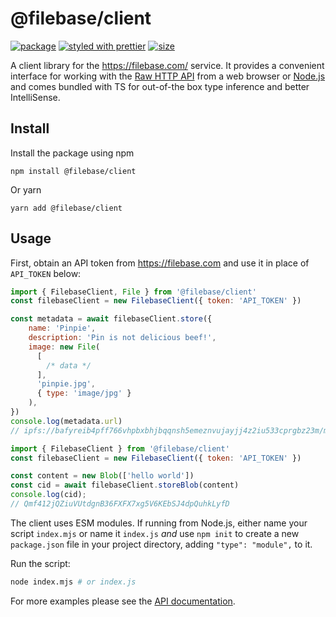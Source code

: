 # @filebase/client

[![package][version.icon]][package.url]
[![styled with prettier][prettier.icon]][prettier.url]
[![size][size.icon]][size.url]

A client library for the https://filebase.com/ service. It provides a convenient interface for working with the [Raw HTTP API][] from a web browser or [Node.js][] and comes bundled with TS for out-of-the box type inference and better IntelliSense.

## Install

Install the package using npm

```
npm install @filebase/client
```

Or yarn

```
yarn add @filebase/client
```

## Usage

First, obtain an API token from https://filebase.com and use it in place of `API_TOKEN` below:

```js
import { FilebaseClient, File } from '@filebase/client'
const filebaseClient = new FilebaseClient({ token: 'API_TOKEN' })

const metadata = await filebaseClient.store({
    name: 'Pinpie',
    description: 'Pin is not delicious beef!',
    image: new File(
      [
        /* data */
      ],
      'pinpie.jpg',
      { type: 'image/jpg' }
    ),
})
console.log(metadata.url)
// ipfs://bafyreib4pff766vhpbxbhjbqqnsh5emeznvujayjj4z2iu533cprgbz23m/metadata.json
```

```js
import { FilebaseClient } from '@filebase/client'
const filebaseClient = new FilebaseClient({ token: 'API_TOKEN' })

const content = new Blob(['hello world'])
const cid = await filebaseClient.storeBlob(content)
console.log(cid);
// Qmf412jQZiuVUtdgnB36FXFX7xg5V6KEbSJ4dpQuhkLyfD
```

The client uses ESM modules. If running from Node.js, either name your script `index.mjs` or name it `index.js` _and_ use `npm init` to create a new `package.json` file in your project directory, adding `"type": "module",` to it.

Run the script:

```sh
node index.mjs # or index.js
```

For more examples please see the [API documentation](https://docs.filebase.com/code-development-+-sdks/code-development/filebase-npm-package).

[raw http api]: https://docs.filebase.com/api-documentation/s3-compatible-api
[node.js]: https://nodejs.org/
[api documentation]: [https://docs.filebase.com/code-development-+-sdks/code-development/filebase-npm-package]
[version.icon]: https://img.shields.io/npm/v/filebase-js.svg
[package.url]: https://npmjs.org/package/@filebase/client
[prettier.icon]: https://img.shields.io/badge/styled_with-prettier-ff69b4.svg
[prettier.url]: https://github.com/prettier/prettier
[size.icon]: https://badgen.net/bundlephobia/minzip/@filebase/client
[size.url]: https://bundlephobia.com/result?p=@filebase/client
